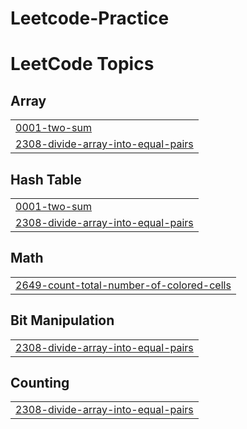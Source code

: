 # Leetcode-Practice
<!---LeetCode Topics Start-->
# LeetCode Topics
## Array
|  |
| ------- |
| [0001-two-sum](https://github.com/Himanshigupta2004/Leetcode-Practice/tree/master/0001-two-sum) |
| [2308-divide-array-into-equal-pairs](https://github.com/Himanshigupta2004/Leetcode-Practice/tree/master/2308-divide-array-into-equal-pairs) |
## Hash Table
|  |
| ------- |
| [0001-two-sum](https://github.com/Himanshigupta2004/Leetcode-Practice/tree/master/0001-two-sum) |
| [2308-divide-array-into-equal-pairs](https://github.com/Himanshigupta2004/Leetcode-Practice/tree/master/2308-divide-array-into-equal-pairs) |
## Math
|  |
| ------- |
| [2649-count-total-number-of-colored-cells](https://github.com/Himanshigupta2004/Leetcode-Practice/tree/master/2649-count-total-number-of-colored-cells) |
## Bit Manipulation
|  |
| ------- |
| [2308-divide-array-into-equal-pairs](https://github.com/Himanshigupta2004/Leetcode-Practice/tree/master/2308-divide-array-into-equal-pairs) |
## Counting
|  |
| ------- |
| [2308-divide-array-into-equal-pairs](https://github.com/Himanshigupta2004/Leetcode-Practice/tree/master/2308-divide-array-into-equal-pairs) |
<!---LeetCode Topics End-->
